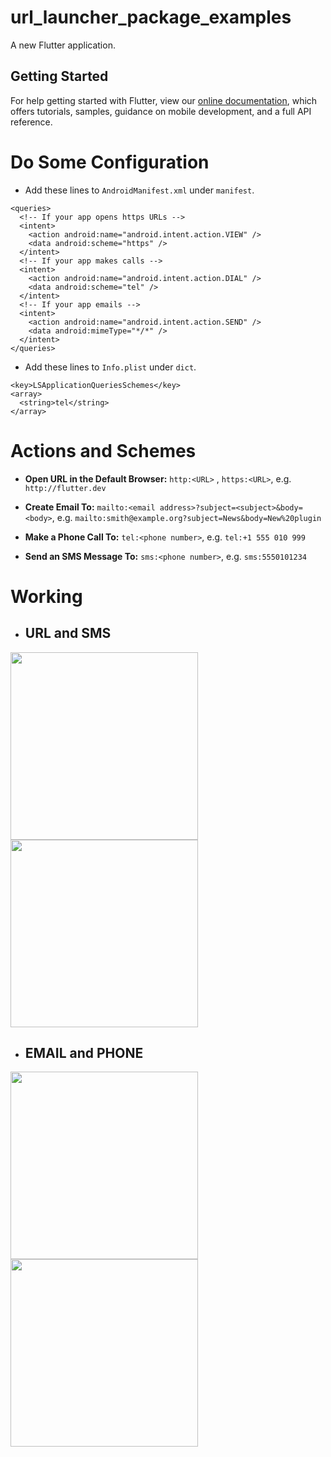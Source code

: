 # url_launcher_package_examples

A new Flutter application.

## Getting Started

For help getting started with Flutter, view our
[online documentation](https://flutter.dev/docs), which offers tutorials,
samples, guidance on mobile development, and a full API reference.

# Do Some Configuration

- Add these lines to ```AndroidManifest.xml``` under ```manifest```.
```
<queries>
  <!-- If your app opens https URLs -->
  <intent>
    <action android:name="android.intent.action.VIEW" />
    <data android:scheme="https" />
  </intent>
  <!-- If your app makes calls -->
  <intent>
    <action android:name="android.intent.action.DIAL" />
    <data android:scheme="tel" />
  </intent>
  <!-- If your app emails -->
  <intent>
    <action android:name="android.intent.action.SEND" />
    <data android:mimeType="*/*" />
  </intent>
</queries>
```

- Add these lines to ```Info.plist``` under ```dict```.
```
<key>LSApplicationQueriesSchemes</key>
<array>
  <string>tel</string>
</array>
```

# Actions and Schemes

- **Open URL in the Default Browser:**
```http:<URL>``` , ```https:<URL>```, e.g. ```http://flutter.dev```

- **Create Email To:**
```mailto:<email address>?subject=<subject>&body=<body>```, e.g.
```mailto:smith@example.org?subject=News&body=New%20plugin```

- **Make a Phone Call To:**
```tel:<phone number>```, e.g. ```tel:+1 555 010 999```

- **Send an SMS Message To:**
```sms:<phone number>```, e.g. ```sms:5550101234```

# Working

- ## URL and SMS

<img src="https://user-images.githubusercontent.com/73339220/142748159-bb47dab1-32ca-46da-998b-cc738bec311a.gif" width=300 /> <img src="https://user-images.githubusercontent.com/73339220/142748182-9e8905db-fa7e-444c-b98c-a04fbf3cd82c.gif" width=300 />

- ## EMAIL and PHONE

<img src="https://user-images.githubusercontent.com/73339220/142748212-0d541170-5184-41ce-8b1c-2ef53d3c0a03.gif" width=300 /> <img src="https://user-images.githubusercontent.com/73339220/142748235-35b9d344-42d1-4a3f-813c-6a8cc942b30f.gif" width=300 />